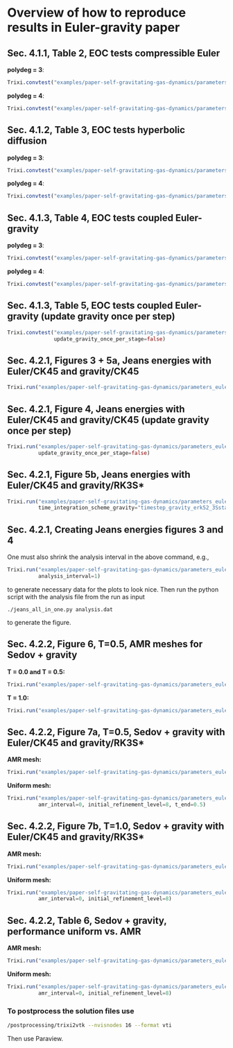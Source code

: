 # Overview of how to reproduce results in Euler-gravity paper

## Sec. 4.1.1, Table 2, EOC tests compressible Euler
**polydeg = 3**:
```julia
Trixi.convtest("examples/paper-self-gravitating-gas-dynamics/parameters_euler_eoc_test.toml", 4)
```

**polydeg = 4**:
```julia
Trixi.convtest("examples/paper-self-gravitating-gas-dynamics/parameters_euler_eoc_test.toml", 4, polydeg=4)
```

## Sec. 4.1.2, Table 3, EOC tests hyperbolic diffusion
**polydeg = 3**:
```julia
Trixi.convtest("examples/paper-self-gravitating-gas-dynamics/parameters_hyp_diff_eoc_test.toml", 4)
```

**polydeg = 4**:
```julia
Trixi.convtest("examples/paper-self-gravitating-gas-dynamics/parameters_hyp_diff_eoc_test.toml", 4, polydeg=4)
```

## Sec. 4.1.3, Table 4, EOC tests coupled Euler-gravity
**polydeg = 3**:
```julia
Trixi.convtest("examples/paper-self-gravitating-gas-dynamics/parameters_eulergravity_eoc_test.toml", 4)
```

**polydeg = 4**:
```julia
Trixi.convtest("examples/paper-self-gravitating-gas-dynamics/parameters_eulergravity_eoc_test.toml", 4, polydeg=4)
```

## Sec. 4.1.3, Table 5, EOC tests coupled Euler-gravity (update gravity once per step)
```julia
Trixi.convtest("examples/paper-self-gravitating-gas-dynamics/parameters_eulergravity_eoc_test.toml", 4,
               update_gravity_once_per_stage=false)
```

## Sec. 4.2.1, Figures 3 + 5a, Jeans energies with Euler/CK45 and gravity/CK45
```julia
Trixi.run("examples/paper-self-gravitating-gas-dynamics/parameters_eulergravity_jeans_instability.toml")
```

## Sec. 4.2.1, Figure 4, Jeans energies with Euler/CK45 and gravity/CK45 (update gravity once per step)
```julia
Trixi.run("examples/paper-self-gravitating-gas-dynamics/parameters_eulergravity_jeans_instability.toml",
          update_gravity_once_per_stage=false)
```

## Sec. 4.2.1, Figure 5b, Jeans energies with Euler/CK45 and gravity/RK3S*
```julia
Trixi.run("examples/paper-self-gravitating-gas-dynamics/parameters_eulergravity_jeans_instability.toml",
          time_integration_scheme_gravity="timestep_gravity_erk52_3Sstar!", cfl_gravity=1.2)
```

## Sec. 4.2.1, Creating Jeans energies figures 3 and 4
One must also shrink the analysis interval in the above command, e.g.,
```julia
Trixi.run("examples/paper-self-gravitating-gas-dynamics/parameters_eulergravity_jeans_instability.toml",
          analysis_interval=1)
```
to generate necessary data for the plots to look nice. Then run the python
script with the analysis file from the run as input
```
./jeans_all_in_one.py analysis.dat
```
to generate the figure.

## Sec. 4.2.2, Figure 6, T=0.5, AMR meshes for Sedov + gravity
**T = 0.0 and T = 0.5:**
```julia
Trixi.run("examples/paper-self-gravitating-gas-dynamics/parameters_euler_gravity_sedov_blast_wave.toml", t_end=0.5)
```

**T = 1.0:**
```julia
Trixi.run("examples/paper-self-gravitating-gas-dynamics/parameters_euler_gravity_sedov_blast_wave.toml")
```

## Sec. 4.2.2, Figure 7a, T=0.5, Sedov + gravity with Euler/CK45 and gravity/RK3S*
**AMR mesh:**
```julia
Trixi.run("examples/paper-self-gravitating-gas-dynamics/parameters_euler_gravity_sedov_blast_wave.toml", t_end=0.5)
```

**Uniform mesh:**
```julia
Trixi.run("examples/paper-self-gravitating-gas-dynamics/parameters_euler_gravity_sedov_blast_wave.toml",
          amr_interval=0, initial_refinement_level=8, t_end=0.5)
```

## Sec. 4.2.2, Figure 7b, T=1.0, Sedov + gravity with Euler/CK45 and gravity/RK3S*
**AMR mesh:**
```julia
Trixi.run("examples/paper-self-gravitating-gas-dynamics/parameters_euler_gravity_sedov_blast_wave.toml")
```

**Uniform mesh:**
```julia
Trixi.run("examples/paper-self-gravitating-gas-dynamics/parameters_euler_gravity_sedov_blast_wave.toml",
          amr_interval=0, initial_refinement_level=8)
```

## Sec. 4.2.2, Table 6, Sedov + gravity, performance uniform vs. AMR
**AMR mesh:**
```julia
Trixi.run("examples/paper-self-gravitating-gas-dynamics/parameters_euler_gravity_sedov_blast_wave.toml")
```

**Uniform mesh:**
```julia
Trixi.run("examples/paper-self-gravitating-gas-dynamics/parameters_euler_gravity_sedov_blast_wave.toml",
          amr_interval=0, initial_refinement_level=8)
```

### To postprocess the solution files use
```bash
/postprocessing/trixi2vtk --nvisnodes 16 --format vti
```
Then use Paraview.
